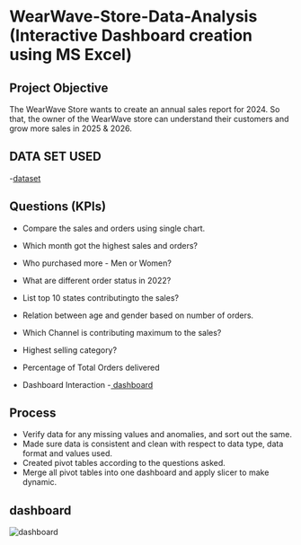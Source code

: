 # WearWave-Store-Data-Analysis (Interactive Dashboard creation using MS Excel)
## Project Objective
The WearWave Store wants to create an annual sales report for 2024. So that, the owner of the WearWave store can understand their customers and grow more sales in 2025 & 2026.

## DATA SET USED
-<a href ="https://github.com/HARSHMEET22/DATA-ANALYSIS-DASHBOARD/commit/aa42de5e53b99ed43939aa6fa55f814189a9ec69">dataset</a>

## Questions (KPIs)

- Compare the sales and orders using single chart.
- Which month got the highest sales and orders?
- Who purchased more - Men or Women?
- What are different order status in 2022?
- List top 10 states contributingto the sales?
- Relation between age and gender based on number of orders.
- Which Channel is contributing maximum to the sales?
- Highest selling category?
- Percentage of Total Orders delivered

- Dashboard Interaction -<a href = " https://github.com/HARSHMEET22/DATA-ANALYSIS-DASHBOARD/commit/85772508eb06db0196f6576f04d2ddc45d76aa3a"> dashboard</a>

## Process
- Verify data for any missing values and anomalies, and sort out the same.
- Made sure data is consistent and clean with respect to data type, data format and values used.
- Created pivot tables according to the questions asked.
- Merge all pivot tables into one dashboard and apply slicer to make dynamic.

## dashboard
![dashboard](https://github.com/user-attachments/assets/6f739a9b-42b6-4812-8f42-375e3c419f1f)

